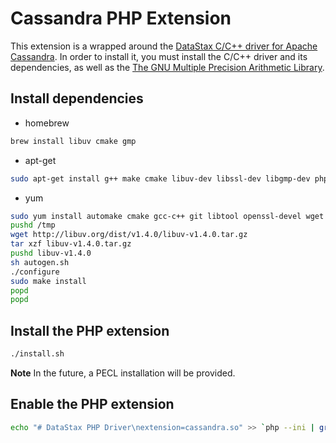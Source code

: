 # Cassandra PHP Extension

This extension is a wrapped around the [DataStax C/C++ driver for Apache
Cassandra](http://datastax.github.io/cpp-driver/). In order to install it, you
must install the C/C++ driver and its dependencies, as well as the [The GNU
Multiple Precision Arithmetic Library](https://gmplib.org/).

## Install dependencies

* homebrew

```bash
brew install libuv cmake gmp
```

* apt-get

```bash
sudo apt-get install g++ make cmake libuv-dev libssl-dev libgmp-dev php5 php5-dev openssl
```

* yum

```bash
sudo yum install automake cmake gcc-c++ git libtool openssl-devel wget
pushd /tmp
wget http://libuv.org/dist/v1.4.0/libuv-v1.4.0.tar.gz
tar xzf libuv-v1.4.0.tar.gz
pushd libuv-v1.4.0
sh autogen.sh
./configure
sudo make install
popd
popd
```

## Install the PHP extension

```bash
./install.sh
```

**Note** In the future, a PECL installation will be provided.

## Enable the PHP extension

```bash
echo "# DataStax PHP Driver\nextension=cassandra.so" >> `php --ini | grep "Loaded Configuration" | sed -e "s|.*:\s*||"`
```
